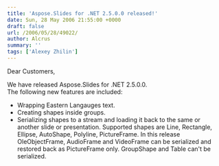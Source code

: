 ```yaml
---
title: 'Aspose.Slides for .NET 2.5.0.0 released!'
date: Sun, 28 May 2006 21:55:00 +0000
draft: false
url: /2006/05/28/49022/
author: Alcrus
summary: ''
tags: ['Alexey Zhilin']
---
```


Dear Customers,  
  
We have released Aspose.Slides for .NET 2.5.0.0.  
The following new features are included:  

*   Wrapping Eastern Langauges text.
*   Creating shapes inside groups.
*   Serializing shapes to a stream and loading it back to the same or another slide or presentation. Supported shapes are Line, Rectangle, Ellipse, AutoShape, Polyline, PictureFrame. In this release OleObjectFrame, AudioFrame and VideoFrame can be serialized and restored back as PictureFrame only. GroupShape and Table can't be serialized.







